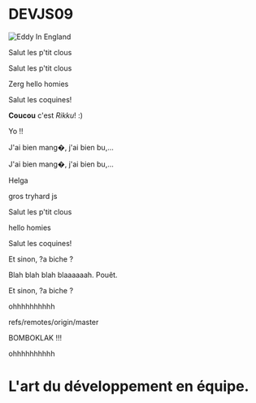 # DEVJS09



![Eddy In England](https://cdn.mos.cms.futurecdn.net/7HBQjAffoqcHSL9mpHxdVP.jpg "Eddy")

Salut les p'tit clous


Salut les p'tit clous

Zerg
hello homies

Salut les coquines!



**Coucou** c'est _Rikku_! :)

Yo !!

J'ai bien mang�, j'ai bien bu,...


J'ai bien mang�, j'ai bien bu,...


Helga

gros tryhard js 


Salut les p'tit clous

hello homies

Salut les coquines!

Et sinon, ?a biche ?






Blah blah blah blaaaaaah. Pouêt.


Et sinon, ?a biche ?





 ohhhhhhhhhh



refs/remotes/origin/master

BOMBOKLAK !!!

 ohhhhhhhhhh






# L'art du développement en équipe.
